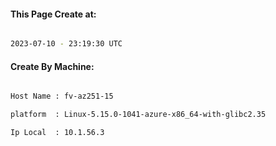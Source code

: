 
   
#### This Page Create at:

```bash

2023-07-10 - 23:19:30 UTC

```

#### Create By Machine:

```bash

Host Name : fv-az251-15

platform  : Linux-5.15.0-1041-azure-x86_64-with-glibc2.35

Ip Local  : 10.1.56.3

```

